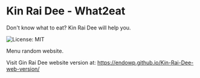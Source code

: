 # Kin Rai Dee - What2eat

Don't know what to eat? Kin Rai Dee will help you.

![License: MIT](https://img.shields.io/badge/License-MIT-blue.svg)

Menu random website.

Visit Gin Rai Dee website version at: https://endowp.github.io/Kin-Rai-Dee-web-version/
